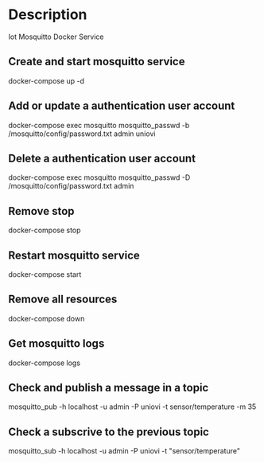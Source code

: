 # Description
Iot Mosquitto Docker Service

## Create and start  mosquitto service
docker-compose up -d

## Add or update a authentication user account
docker-compose exec mosquitto mosquitto_passwd -b /mosquitto/config/password.txt admin uniovi

## Delete a authentication user account
docker-compose exec mosquitto mosquitto_passwd -D /mosquitto/config/password.txt admin

## Remove stop 
docker-compose stop

## Restart mosquitto service
docker-compose start

## Remove all resources
docker-compose down

## Get mosquitto logs
docker-compose logs

## Check and publish a message in a topic
mosquitto_pub -h localhost -u admin -P uniovi -t sensor/temperature -m 35

## Check a subscrive to the previous topic
mosquitto_sub -h localhost -u admin -P uniovi -t "sensor/temperature"

